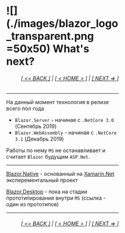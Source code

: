 <div style="width:60%; margin-left:20%;">

# ![](./images/blazor_logo_transparent.png =50x50) What's next?

<div style="text-align:right;">

###### [[ <= BACK ]](07.3.md) | [[ < HOME > ]](00.md) | [[ NEXT => ]](09.md)

</div>

---

На данный момент технология в релизе всего пол года

- `Blazor.Server` - начиная с `.NetCore 3.0` (Сентябрь 2019)
- `Blazor.WebAssembly` - начиная с `.NetCore 3.1` (Декабрь 2019)

Работы по нему `MS` не останавливает и считает `Blazor` будущим `ASP.Net`.

---

[Blazor.Native](https://github.com/xamarin/MobileBlazorBindings) - основанный на [Xamarin.Net](https://dotnet.microsoft.com/apps/xamarin) эксперементальный проект

[Blazor.Desktop](https://github.com/aspnet/AspLabs/tree/master/src/ComponentsElectron) - пока на стадии прототипирования внутри `MS` (ссылка - один из прототипов)

---

<div style="text-align:right;">

###### [[ <= BACK ]](07.3.md) | [[ < HOME > ]](00.md) | [[ NEXT => ]](09.md)

</div>

</div>
